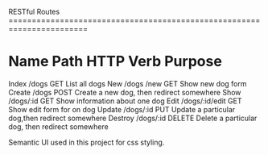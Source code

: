 RESTful Routes =======================================================================

Name 	   Path	          HTTP Verb	    Purpose
======================================================================================
Index	   /dogs	      GET	       List all dogs
New	/dogs  /new	          GET	       Show new dog form
Create	   /dogs	      POST	       Create a new dog, then redirect somewhere
Show	   /dogs/:id	  GET	       Show information about one dog
Edit	   /dogs/:id/edit GET	       Show edit form for on dog
Update	   /dogs/:id	  PUT	       Update a particular dog,then redirect somewhere
Destroy	   /dogs/:id	  DELETE       Delete a particular dog, then redirect somewhere

Semantic UI used in this project for css styling.